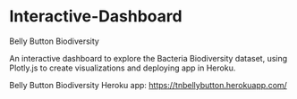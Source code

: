 # Interactive-Dashboard
Belly Button Biodiversity

An interactive dashboard to explore the Bacteria Biodiversity dataset, using Plotly.js to create visualizations and deploying app in Heroku.

Belly Button Biodiversity Heroku app: https://tnbellybutton.herokuapp.com/